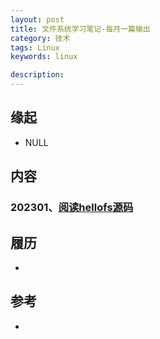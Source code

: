 ```yaml
---
layout: post  
title: 文件系统学习笔记-每月一篇输出  
category: 技术  
tags: Linux      
keywords: linux     

description:    
---  
```


##  缘起
+ NULL

##  内容

### 202301、[阅读hellofs源码](https://gitee.com/fewolflion/BookNote/blob/master/01lioneloutput/20FileSystem/01MonthOutput/202301%E9%98%85%E8%AF%BBhellofs%E6%BA%90%E7%A0%81.md)

## 履历
+ 

## 参考

+ 